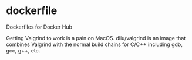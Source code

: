 # dockerfile
Dockerfiles for Docker Hub

Getting Valgrind to work is a pain on MacOS. dliu/valgrind is an image that combines Valgrind with the normal build chains for C/C++ including gdb, gcc, g++, etc.


